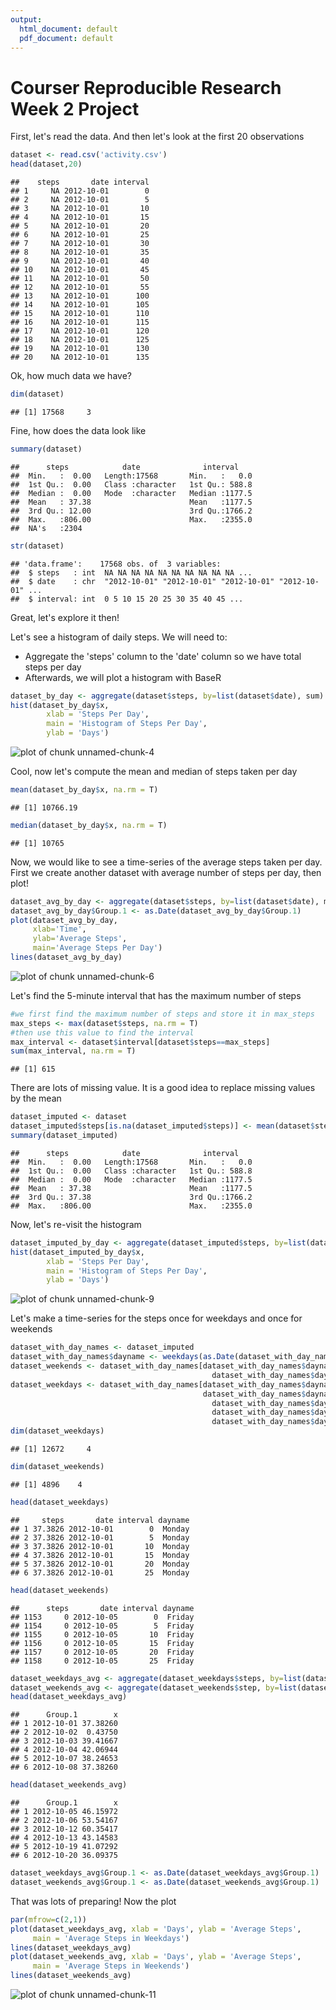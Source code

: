 ```yaml
---
output:
  html_document: default
  pdf_document: default
---
```

Courser Reproducible Research Week 2 Project
============================================

First, let's read the data. And then let's look at the first 20 observations


```r
dataset <- read.csv('activity.csv')
head(dataset,20)
```

```
##    steps       date interval
## 1     NA 2012-10-01        0
## 2     NA 2012-10-01        5
## 3     NA 2012-10-01       10
## 4     NA 2012-10-01       15
## 5     NA 2012-10-01       20
## 6     NA 2012-10-01       25
## 7     NA 2012-10-01       30
## 8     NA 2012-10-01       35
## 9     NA 2012-10-01       40
## 10    NA 2012-10-01       45
## 11    NA 2012-10-01       50
## 12    NA 2012-10-01       55
## 13    NA 2012-10-01      100
## 14    NA 2012-10-01      105
## 15    NA 2012-10-01      110
## 16    NA 2012-10-01      115
## 17    NA 2012-10-01      120
## 18    NA 2012-10-01      125
## 19    NA 2012-10-01      130
## 20    NA 2012-10-01      135
```

Ok, how much data we have?


```r
dim(dataset)
```

```
## [1] 17568     3
```

Fine, how does the data look like


```r
summary(dataset)
```

```
##      steps            date              interval     
##  Min.   :  0.00   Length:17568       Min.   :   0.0  
##  1st Qu.:  0.00   Class :character   1st Qu.: 588.8  
##  Median :  0.00   Mode  :character   Median :1177.5  
##  Mean   : 37.38                      Mean   :1177.5  
##  3rd Qu.: 12.00                      3rd Qu.:1766.2  
##  Max.   :806.00                      Max.   :2355.0  
##  NA's   :2304
```

```r
str(dataset)
```

```
## 'data.frame':	17568 obs. of  3 variables:
##  $ steps   : int  NA NA NA NA NA NA NA NA NA NA ...
##  $ date    : chr  "2012-10-01" "2012-10-01" "2012-10-01" "2012-10-01" ...
##  $ interval: int  0 5 10 15 20 25 30 35 40 45 ...
```

Great, let's explore it then!

Let's see a histogram of daily steps. We will need to:
- Aggregate the 'steps' column to the 'date' column so we have total steps per day
- Afterwards, we will plot a histogram with BaseR


```r
dataset_by_day <- aggregate(dataset$steps, by=list(dataset$date), sum)
hist(dataset_by_day$x, 
        xlab = 'Steps Per Day', 
        main = 'Histogram of Steps Per Day', 
        ylab = 'Days')
```

![plot of chunk unnamed-chunk-4](figure/unnamed-chunk-4-1.png)

Cool, now let's compute the mean and median of steps taken per day


```r
mean(dataset_by_day$x, na.rm = T)
```

```
## [1] 10766.19
```

```r
median(dataset_by_day$x, na.rm = T)
```

```
## [1] 10765
```

Now, we would like to see a time-series of the average steps taken per day.
First we create another dataset with average number of steps per day, then plot!


```r
dataset_avg_by_day <- aggregate(dataset$steps, by=list(dataset$date), mean)
dataset_avg_by_day$Group.1 <- as.Date(dataset_avg_by_day$Group.1)
plot(dataset_avg_by_day, 
     xlab='Time', 
     ylab='Average Steps', 
     main='Average Steps Per Day')
lines(dataset_avg_by_day)
```

![plot of chunk unnamed-chunk-6](figure/unnamed-chunk-6-1.png)

Let's find the 5-minute interval that has the maximum number of steps


```r
#we first find the maximum number of steps and store it in max_steps
max_steps <- max(dataset$steps, na.rm = T)
#then use this value to find the interval
max_interval <- dataset$interval[dataset$steps==max_steps]
sum(max_interval, na.rm = T)
```

```
## [1] 615
```

There are lots of missing value. It is a good idea to replace missing values by the mean


```r
dataset_imputed <- dataset
dataset_imputed$steps[is.na(dataset_imputed$steps)] <- mean(dataset$steps, na.rm = T)
summary(dataset_imputed)
```

```
##      steps            date              interval     
##  Min.   :  0.00   Length:17568       Min.   :   0.0  
##  1st Qu.:  0.00   Class :character   1st Qu.: 588.8  
##  Median :  0.00   Mode  :character   Median :1177.5  
##  Mean   : 37.38                      Mean   :1177.5  
##  3rd Qu.: 37.38                      3rd Qu.:1766.2  
##  Max.   :806.00                      Max.   :2355.0
```

Now, let's re-visit the histogram

```r
dataset_imputed_by_day <- aggregate(dataset_imputed$steps, by=list(dataset_imputed$date), sum)
hist(dataset_imputed_by_day$x, 
        xlab = 'Steps Per Day', 
        main = 'Histogram of Steps Per Day', 
        ylab = 'Days')
```

![plot of chunk unnamed-chunk-9](figure/unnamed-chunk-9-1.png)

Let's make a time-series for the steps once for weekdays and once for weekends


```r
dataset_with_day_names <- dataset_imputed
dataset_with_day_names$dayname <- weekdays(as.Date(dataset_with_day_names$date))
dataset_weekends <- dataset_with_day_names[dataset_with_day_names$dayname == 'Friday' | 
                                             dataset_with_day_names$dayname == 'Saturday',]
dataset_weekdays <- dataset_with_day_names[dataset_with_day_names$dayname == 'Sunday'| 
                                           dataset_with_day_names$dayname == 'Monday' |
                                             dataset_with_day_names$dayname == 'Tuesday'|
                                             dataset_with_day_names$dayname == 'Wednesday'|
                                             dataset_with_day_names$dayname == 'Thursday', ]
dim(dataset_weekdays)
```

```
## [1] 12672     4
```

```r
dim(dataset_weekends)
```

```
## [1] 4896    4
```

```r
head(dataset_weekdays)
```

```
##     steps       date interval dayname
## 1 37.3826 2012-10-01        0  Monday
## 2 37.3826 2012-10-01        5  Monday
## 3 37.3826 2012-10-01       10  Monday
## 4 37.3826 2012-10-01       15  Monday
## 5 37.3826 2012-10-01       20  Monday
## 6 37.3826 2012-10-01       25  Monday
```

```r
head(dataset_weekends)
```

```
##      steps       date interval dayname
## 1153     0 2012-10-05        0  Friday
## 1154     0 2012-10-05        5  Friday
## 1155     0 2012-10-05       10  Friday
## 1156     0 2012-10-05       15  Friday
## 1157     0 2012-10-05       20  Friday
## 1158     0 2012-10-05       25  Friday
```

```r
dataset_weekdays_avg <- aggregate(dataset_weekdays$steps, by=list(dataset_weekdays$date), mean)
dataset_weekends_avg <- aggregate(dataset_weekends$step, by=list(dataset_weekends$date), mean)
head(dataset_weekdays_avg)
```

```
##      Group.1        x
## 1 2012-10-01 37.38260
## 2 2012-10-02  0.43750
## 3 2012-10-03 39.41667
## 4 2012-10-04 42.06944
## 5 2012-10-07 38.24653
## 6 2012-10-08 37.38260
```

```r
head(dataset_weekends_avg)
```

```
##      Group.1        x
## 1 2012-10-05 46.15972
## 2 2012-10-06 53.54167
## 3 2012-10-12 60.35417
## 4 2012-10-13 43.14583
## 5 2012-10-19 41.07292
## 6 2012-10-20 36.09375
```

```r
dataset_weekdays_avg$Group.1 <- as.Date(dataset_weekdays_avg$Group.1)
dataset_weekends_avg$Group.1 <- as.Date(dataset_weekends_avg$Group.1)
```

That was lots of preparing!
Now the plot


```r
par(mfrow=c(2,1))
plot(dataset_weekdays_avg, xlab = 'Days', ylab = 'Average Steps',
     main = 'Average Steps in Weekdays')
lines(dataset_weekdays_avg)
plot(dataset_weekends_avg, xlab = 'Days', ylab = 'Average Steps',
     main = 'Average Steps in Weekends')
lines(dataset_weekends_avg)
```

![plot of chunk unnamed-chunk-11](figure/unnamed-chunk-11-1.png)
